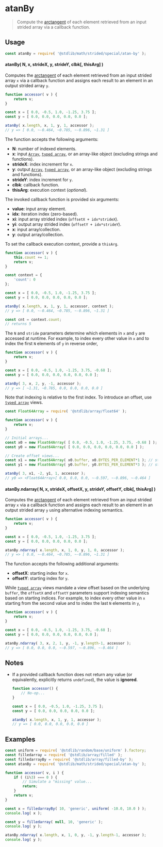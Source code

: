 <!--

@license Apache-2.0

Copyright (c) 2021 The Stdlib Authors.

Licensed under the Apache License, Version 2.0 (the "License");
you may not use this file except in compliance with the License.
You may obtain a copy of the License at

   http://www.apache.org/licenses/LICENSE-2.0

Unless required by applicable law or agreed to in writing, software
distributed under the License is distributed on an "AS IS" BASIS,
WITHOUT WARRANTIES OR CONDITIONS OF ANY KIND, either express or implied.
See the License for the specific language governing permissions and
limitations under the License.

-->

<!-- lint disable maximum-heading-length -->

# atanBy

> Compute the [arctangent][@stdlib/math/base/special/atan] of each element retrieved from an input strided array via a callback function.

<section class="intro">

</section>

<!-- /.intro -->

<section class="usage">

## Usage

```javascript
const atanBy = require( '@stdlib/math/strided/special/atan-by' );
```

#### atanBy( N, x, strideX, y, strideY, clbk\[, thisArg] )

Computes the [arctangent][@stdlib/math/base/special/atan] of each element retrieved from an input strided array `x` via a callback function and assigns each result to an element in an output strided array `y`.

```javascript
function accessor( v ) {
    return v;
}

const x = [ 0.0, -0.5, 1.0, -1.25, 3.75 ];
const y = [ 0.0, 0.0, 0.0, 0.0, 0.0 ];

atanBy( x.length, x, 1, y, 1, accessor );
// y => [ 0.0, ~-0.464, ~0.785, ~-0.896, ~1.31 ]
```

The function accepts the following arguments:

-   **N**: number of indexed elements.
-   **x**: input [`Array`][mdn-array], [`typed array`][mdn-typed-array], or an array-like object (excluding strings and functions).
-   **strideX**: index increment for `x`.
-   **y**: output [`Array`][mdn-array], [`typed array`][mdn-typed-array], or an array-like object (excluding strings and functions).
-   **strideY**: index increment for `y`.
-   **clbk**: callback function.
-   **thisArg**: execution context (_optional_).

The invoked callback function is provided six arguments:

-   **value**: input array element.
-   **idx**: iteration index (zero-based).
-   **xi**: input array strided index (`offsetX + idx*strideX`).
-   **yi**: output array strided index (`offsetY + idx*strideY`).
-   **x**: input array/collection.
-   **y**: output array/collection.

To set the callback execution context, provide a `thisArg`.

```javascript
function accessor( v ) {
    this.count += 1;
    return v;
}

const context = {
    'count': 0
};

const x = [ 0.0, -0.5, 1.0, -1.25, 3.75 ];
const y = [ 0.0, 0.0, 0.0, 0.0, 0.0 ];

atanBy( x.length, x, 1, y, 1, accessor, context );
// y => [ 0.0, ~-0.464, ~0.785, ~-0.896, ~1.31 ]

const cnt = context.count;
// returns 5
```

The `N` and `stride` parameters determine which elements in `x` and `y` are accessed at runtime. For example, to index every other value in `x` and to index the first `N` elements of `y` in reverse order,

```javascript
function accessor( v ) {
    return v;
}

const x = [ 0.0, -0.5, 1.0, -1.25, 3.75, -0.68 ];
const y = [ 0.0, 0.0, 0.0, 0.0, 0.0, 0.0 ];

atanBy( 3, x, 2, y, -1, accessor );
// y => [ ~1.31, ~0.785, 0.0, 0.0, 0.0, 0.0 ]
```

Note that indexing is relative to the first index. To introduce an offset, use [`typed array`][mdn-typed-array] views.

```javascript
const Float64Array = require( '@stdlib/array/float64' );

function accessor( v ) {
    return v;
}

// Initial arrays...
const x0 = new Float64Array( [ 0.0, -0.5, 1.0, -1.25, 3.75, -0.68 ] );
const y0 = new Float64Array( [ 0.0, 0.0, 0.0, 0.0, 0.0, 0.0 ] );

// Create offset views...
const x1 = new Float64Array( x0.buffer, x0.BYTES_PER_ELEMENT*1 ); // start at 2nd element
const y1 = new Float64Array( y0.buffer, y0.BYTES_PER_ELEMENT*3 ); // start at 4th element

atanBy( 3, x1, -2, y1, 1, accessor );
// y0 => <Float64Array>[ 0.0, 0.0, 0.0, ~-0.597, ~-0.896, ~-0.464 ]
```

#### atanBy.ndarray( N, x, strideX, offsetX, y, strideY, offsetY, clbk\[, thisArg] )

Computes the [arctangent][@stdlib/math/base/special/atan] of each element retrieved from an input strided array `x` via a callback function and assigns each result to an element in an output strided array `y` using alternative indexing semantics.

```javascript
function accessor( v ) {
    return v;
}

const x = [ 0.0, -0.5, 1.0, -1.25, 3.75 ];
const y = [ 0.0, 0.0, 0.0, 0.0, 0.0 ];

atanBy.ndarray( x.length, x, 1, 0, y, 1, 0, accessor );
// y => [ 0.0, ~-0.464, ~0.785, ~-0.896, ~1.31 ]
```

The function accepts the following additional arguments:

-   **offsetX**: starting index for `x`.
-   **offsetY**: starting index for `y`.

While [`typed array`][mdn-typed-array] views mandate a view offset based on the underlying `buffer`, the `offsetX` and `offsetY` parameters support indexing semantics based on starting indices. For example, to index every other value in `x` starting from the second value and to index the last `N` elements in `y`,

```javascript
function accessor( v ) {
    return v;
}

const x = [ 0.0, -0.5, 1.0, -1.25, 3.75, -0.68 ];
const y = [ 0.0, 0.0, 0.0, 0.0, 0.0, 0.0 ];

atanBy.ndarray( 3, x, 2, 1, y, -1, y.length-1, accessor );
// y => [ 0.0, 0.0, 0.0, ~-0.597, ~-0.896, ~-0.464 ]
```

</section>

<!-- /.usage -->

<section class="notes">

## Notes

-   If a provided callback function does not return any value (or equivalently, explicitly returns `undefined`), the value is **ignored**.

    ```javascript
    function accessor() {
        // No-op...
    }

    const x = [ 0.0, -0.5, 1.0, -1.25, 3.75 ];
    const y = [ 0.0, 0.0, 0.0, 0.0, 0.0 ];

    atanBy( x.length, x, 1, y, 1, accessor );
    // y => [ 0.0, 0.0, 0.0, 0.0, 0.0 ]
    ```

</section>

<!-- /.notes -->

<section class="examples">

## Examples

<!-- eslint no-undef: "error" -->

```javascript
const uniform = require( '@stdlib/random/base/uniform' ).factory;
const filledarray = require( '@stdlib/array/filled' );
const filledarrayBy = require( '@stdlib/array/filled-by' );
const atanBy = require( '@stdlib/math/strided/special/atan-by' );

function accessor( v, i ) {
    if ( (i%3) === 0 ) {
        // Simulate a "missing" value...
        return;
    }
    return v;
}

const x = filledarrayBy( 10, 'generic', uniform( -10.0, 10.0 ) );
console.log( x );

const y = filledarray( null, 10, 'generic' );
console.log( y );

atanBy.ndarray( x.length, x, 1, 0, y, -1, y.length-1, accessor );
console.log( y );
```

</section>

<!-- /.examples -->

<!-- Section for related `stdlib` packages. Do not manually edit this section, as it is automatically populated. -->

<section class="related">

</section>

<!-- /.related -->

<!-- Section for all links. Make sure to keep an empty line after the `section` element and another before the `/section` close. -->

<section class="links">

[mdn-array]: https://developer.mozilla.org/en-US/docs/Web/JavaScript/Reference/Global_Objects/Array

[mdn-typed-array]: https://developer.mozilla.org/en-US/docs/Web/JavaScript/Reference/Global_Objects/TypedArray

[@stdlib/math/base/special/atan]: https://github.com/stdlib-js/stdlib/tree/develop/lib/node_modules/%40stdlib/math/base/special/atan

</section>

<!-- /.links -->
